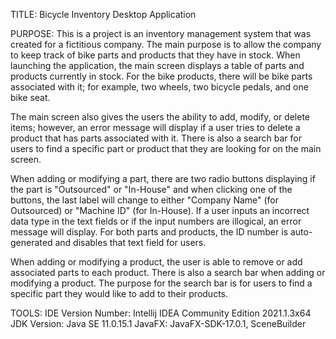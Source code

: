 TITLE: 
Bicycle Inventory Desktop Application

PURPOSE: 
This is a project is an inventory management system that was created for a fictitious company.  The main purpose is to allow the company to keep track of bike parts and products that they have in stock. When launching the application, the main screen displays a table of parts and products currently in stock. For the bike products, there will be bike parts associated with it; for example, two wheels, two bicycle pedals, and one bike seat. 

The main screen also gives the users the ability to add, modify, or delete items; however, an error message will display if a user tries to delete a product that has parts associated with it. There is also a search bar for users to find a specific part or product that they are looking for on the main screen. 

When adding or modifying a part, there are two radio buttons displaying if the part is "Outsourced" or "In-House" and when clicking one of the buttons, the last label will change to either "Company Name" (for Outsourced) or "Machine ID" (for In-House).
If a user inputs an incorrect data type in the text fields or if the input numbers are illogical, an error message will display. For both parts and products, the ID number is auto-generated and disables that text field for users.

When adding or modifying a product, the user is able to remove or add associated parts to each product. There is also a search bar when adding or modifying a product. The purpose for the search bar is for users to find a specific part they would like to add to their products.

TOOLS:
IDE Version Number: Intellij IDEA Community Edition 2021.1.3x64
JDK Version: Java SE 11.0.15.1
JavaFX: JavaFX-SDK-17.0.1, SceneBuilder
